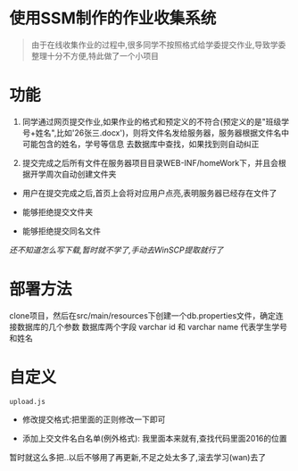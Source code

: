 # 使用SSM制作的作业收集系统

> 由于在线收集作业的过程中,很多同学不按照格式给学委提交作业,导致学委整理十分不方便,特此做了一个小项目

# 功能
1. 同学通过网页提交作业,如果作业的格式和预定义的不符合(预定义的是"班级学号+姓名",比如'26张三.docx')，则将文件名发给服务器，服务器根据文件名中可能包含的姓名，学号等信息 去数据库中查找，如果找到则自动纠正

2. 提交完成之后所有文件在服务器项目目录WEB-INF/homeWork下，并且会根据开学周次自动创建文件夹

- 用户在提交完成之后,首页上会将对应用户点亮,表明服务器已经存在文件了

- 能够拒绝提交文件夹

- 能够拒绝提交同名文件

*还不知道怎么写下载,暂时就不学了,手动去WinSCP提取就行了*



# 部署方法
clone项目，然后在src/main/resources下创建一个db.properties文件，确定连接数据库的几个参数
数据库两个字段 varchar id 和 varchar name 代表学生学号和姓名

# 自定义

`upload.js` 

- 修改提交格式:把里面的正则修改一下即可

- 添加上交文件名白名单(例外格式): 我里面本来就有,查找代码里面2016的位置

暂时就这么多把..以后不够用了再更新,不足之处太多了,滚去学习(wan)去了
